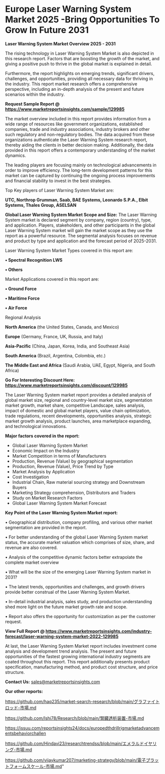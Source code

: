# Europe Laser Warning System Market 2025 -Bring Opportunities To Grow In Future 2031

<Strong> Laser Warning System Market Overview 2025 - 2031</strong>

The rising technology in Laser Warning System Market is also depicted in this research report. Factors that are boosting the growth of the market, and giving a positive push to thrive in the global market is explained in detail.

Furthermore, the report highlights on emerging trends, significant drivers, challenges, and opportunities, providing all necessary data for thriving in the industry. This report market research offers a comprehensive perspective, including an in-depth analysis of the present and future scenarios within the industry.

<strong>Request Sample Report @ <a href=https://www.marketreportsinsights.com/sample/129985>https://www.marketreportsinsights.com/sample/129985</a></strong>

The market overview included in this report provides information from a wide range of resources like government organizations, established companies, trade and industry associations, industry brokers and other such regulatory and non-regulatory bodies. The data acquired from these organizations authenticate the Laser Warning System research report, thereby aiding the clients in better decision making. Additionally, the data provided in this report offers a contemporary understanding of the market dynamics.

The leading players are focusing mainly on technological advancements in order to improve efficiency. The long-term development patterns for this market can be captured by continuing the ongoing process improvements and financial stability to invest in the best strategies.

Top Key players of Laser Warning System Market are:

<strong>UTC, Northrop Grumman, Saab, BAE Systems, Leonardo S.P.A., Elbit Systems, Thales Group, ASELSAN</strong>

<strong><b>Global Laser Warning System Market Scope and Size:</b></strong>
The Laser Warning System market is declared segment by company, region (country), type, and application. Players, stakeholders, and other participants in the global Laser Warning System market will gain the market scope as they use the report as a powerful resource. The segmental analysis focuses on revenue and product by type and application and the forecast period of 2025-2031.

Laser Warning System Market Types covered in this report are:

<strong>• Spectral Recognition LWS

• Others</strong>

Market Applications covered in this report are:

<strong>• Ground Force

• Maritime Force

• Air Force</strong> 

Regional Analysis

<strong>North America</strong> (the United States, Canada, and Mexico)

<strong>Europe</strong> (Germany, France, UK, Russia, and Italy)

<strong>Asia-Pacific</strong> (China, Japan, Korea, India, and Southeast Asia)

<strong>South America</strong> (Brazil, Argentina, Colombia, etc.)

<strong>The Middle East and Africa</strong> (Saudi Arabia, UAE, Egypt, Nigeria, and South Africa)

<strong>Go For Interesting Discount Here: <a href=https://www.marketreportsinsights.com/discount/129985>https://www.marketreportsinsights.com/discount/129985</a></strong>

The Laser Warning System market report provides a detailed analysis of global market size, regional and country-level market size, segmentation market growth, market share, competitive Landscape, sales analysis, impact of domestic and global market players, value chain optimization, trade regulations, recent developments, opportunities analysis, strategic market growth analysis, product launches, area marketplace expanding, and technological innovations.

<strong><b>Major factors covered in the report:</b></strong>
<ul>
  <li>Global Laser Warning System Market </li>
  <li>Economic Impact on the Industry</li>
  <li>Market Competition in terms of Manufacturers</li>
  <li>Production, Revenue (Value) by geographical segmentation</li>
  <li>Production, Revenue (Value), Price Trend by Type</li>
  <li>Market Analysis by Application</li>
  <li>Cost Investigation</li>
  <li>Industrial Chain, Raw material sourcing strategy and Downstream Buyers</li>
  <li>Marketing Strategy comprehension, Distributors and Traders</li>
  <li>Study on Market Research Factors</li>
  <li>Global Laser Warning System Market Forecast</li>
</ul>

<strong><b>Key Point of the Laser Warning System Market report:</b></strong>

• Geographical distribution, company profiling, and various other market segmentation are provided in the report.

• For better understanding of the global Laser Warning System market status, the accurate market valuation which comprises of size, share, and revenue are also covered.

• Analysis of the competitive dynamic factors better extrapolate the complete market overview

• What will be the size of the emerging Laser Warning System market in 2031?

• The latest trends, opportunities and challenges, and growth drivers provide better construal of the Laser Warning System Market.

• In-detail industrial analysis, sales study, and production understanding shed more light on the future market growth rate and scope.

• Report also offers the opportunity for customization as per the customer request.

<strong><b>View Full Report @ <a href=https://www.marketreportsinsights.com/industry-forecast/laser-warning-system-market-2022-129985>https://www.marketreportsinsights.com/industry-forecast/laser-warning-system-market-2022-129985</a></b></strong>


At last, the Laser Warning System Market report includes investment come analysis and development trend analysis. The present and future opportunities of the fastest growing international industry segments are coated throughout this report. This report additionally presents product specification, manufacturing method, and product cost structure, and price structure.

<strong>Contact Us:</strong>
sales@marketreportsinsights.com

<strong>Our other reports:</strong>

<a href=https://github.com/haq235/market-search-research/blob/main/グラファイトロッド-市場.md>https://github.com/haq235/market-search-research/blob/main/グラファイトロッド-市場.md</a>

<a href=https://github.com/Ishi78/Research/blob/main/腎臓透析装置-市場.md>https://github.com/Ishi78/Research/blob/main/腎臓透析装置-市場.md</a>

<a href=https://issuu.com/reportsinsights24/docs/europedthdrillrigmarketadvancementsbehaviorchallen>https://issuu.com/reportsinsights24/docs/europedthdrillrigmarketadvancementsbehaviorchallen</a>

<a href=https://github.com/Hindavi23/researchtrendss/blob/main/エメラルドイヤリング-市場.md>https://github.com/Hindavi23/researchtrendss/blob/main/エメラルドイヤリング-市場.md</a>

<a href=https://github.com/vijaykumar207/marketing-strategy/blob/main/電子プラットフォームスケール-市場.md>https://github.com/vijaykumar207/marketing-strategy/blob/main/電子プラットフォームスケール-市場.md</a>"
